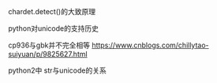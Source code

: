 chardet.detect()的大致原理

python对unicode的支持历史

cp936与gbk并不完全相等 https://www.cnblogs.com/chillytao-suiyuan/p/9825627.html


python2中 str与unicode的关系